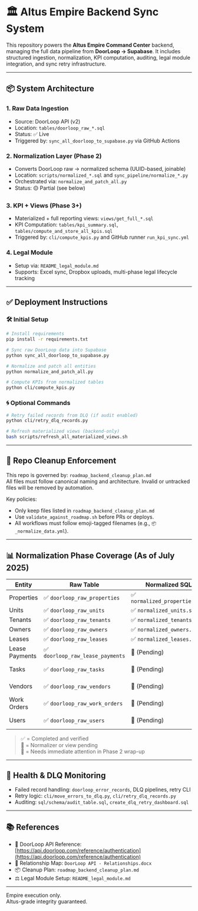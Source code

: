 # 🏛️ Altus Empire Backend Sync System

This repository powers the **Altus Empire Command Center** backend, managing the full data pipeline from **DoorLoop → Supabase**. It includes structured ingestion, normalization, KPI computation, auditing, legal module integration, and sync retry infrastructure.

---

## 📦 System Architecture

### 1. Raw Data Ingestion
- Source: DoorLoop API (v2)
- Location: `tables/doorloop_raw_*.sql`
- Status: ✅ Live
- Triggered by: `sync_all_doorloop_to_supabase.py` via GitHub Actions

### 2. Normalization Layer (Phase 2)
- Converts DoorLoop raw → normalized schema (UUID-based, joinable)
- Location: `scripts/normalized_*.sql` and `sync_pipeline/normalize_*.py`
- Orchestrated via: `normalize_and_patch_all.py`
- Status: 🟡 Partial (see below)

### 3. KPI + Views (Phase 3+)
- Materialized + full reporting views: `views/get_full_*.sql`
- KPI Computation: `tables/kpi_summary.sql`, `tables/compute_and_store_all_kpis.sql`
- Triggered by: `cli/compute_kpis.py` and GitHub runner `run_kpi_sync.yml`

### 4. Legal Module
- Setup via: `README_legal_module.md`
- Supports: Excel sync, Dropbox uploads, multi-phase legal lifecycle tracking

---

## ✅ Deployment Instructions

### 🛠 Initial Setup

```bash
# Install requirements
pip install -r requirements.txt

# Sync raw DoorLoop data into Supabase
python sync_all_doorloop_to_supabase.py

# Normalize and patch all entities
python normalize_and_patch_all.py

# Compute KPIs from normalized tables
python cli/compute_kpis.py
```

### 🌀 Optional Commands

```bash
# Retry failed records from DLQ (if audit enabled)
python cli/retry_dlq_records.py

# Refresh materialized views (backend-only)
bash scripts/refresh_all_materialized_views.sh
```

---

## 🧹 Repo Cleanup Enforcement

This repo is governed by: `roadmap_backend_cleanup_plan.md`  
All files must follow canonical naming and architecture. Invalid or untracked files will be removed by automation.

Key policies:
- Only keep files listed in `roadmap_backend_cleanup_plan.md`
- Use `validate_against_roadmap.sh` before PRs or deploys.
- All workflows must follow emoji-tagged filenames (e.g., `📦_normalize_data.yml`).

---

## 📊 Normalization Phase Coverage (As of July 2025)

| Entity            | Raw Table              | Normalized SQL         | Python Normalizer                   | Status   |
|-------------------|------------------------|------------------------|-------------------------------------|----------|
| Properties        | ✅ `doorloop_raw_properties` | ✅ `normalized_properties.sql` | ✅ `normalize_properties.py`     | ✅ Done   |
| Units             | ✅ `doorloop_raw_units`     | ✅ `normalized_units.sql`     | ✅ `normalize_units.py`           | ✅ Done   |
| Tenants           | ✅ `doorloop_raw_tenants`   | ✅ `normalized_tenants.sql`   | ✅ `normalize_tenants.py`         | ✅ Done   |
| Owners            | ✅ `doorloop_raw_owners`    | ✅ `normalized_owners.sql`    | ✅ `normalize_owners.py`          | ✅ Done   |
| Leases            | ✅ `doorloop_raw_leases`    | ✅ `normalized_leases.sql`    | ✅ `normalize_leases.py`          | ✅ Done   |
| Lease Payments    | ✅ `doorloop_raw_lease_payments` | 🔲 (Pending)        | 🔲 (Pending)                       | 🚧 Missing |
| Tasks             | ✅ `doorloop_raw_tasks`     | 🔲 (Pending)               | 🔲 (Pending)                       | 🚧 Missing |
| Vendors           | ✅ `doorloop_raw_vendors`   | 🔲 (Pending)               | 🔲 (Pending)                       | 🚧 Missing |
| Work Orders       | ✅ `doorloop_raw_work_orders` | 🔲 (Pending)               | 🔲 (Pending)                       | 🚧 Missing |
| Users             | ✅ `doorloop_raw_users`     | 🔲 (Pending)               | 🔲 (Pending)                       | 🚧 Missing |

> ✅ = Completed and verified  
> 🔲 = Normalizer or view pending  
> 🚧 = Needs immediate attention in Phase 2 wrap-up

---

## 📡 Health & DLQ Monitoring

- Failed record handling: `doorloop_error_records`, DLQ pipelines, retry CLI
- Retry logic: `cli/move_errors_to_dlq.py`, `cli/retry_dlq_records.py`
- Auditing: `sql/schema/audit_table.sql`, `create_dlq_retry_dashboard.sql`

---

## 📚 References

- 🔗 DoorLoop API Reference: [https://api.doorloop.com/reference/authentication](https://api.doorloop.com/reference/authentication)
- 📄 Relationship Map: `DoorLoop API - Relationships.docx`
- 📦 Cleanup Plan: `roadmap_backend_cleanup_plan.md`
- ⚖️ Legal Module Setup: `README_legal_module.md`

---

Empire execution only.  
Altus-grade integrity guaranteed.
